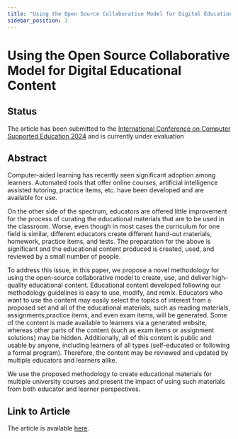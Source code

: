 ```yaml
---
title: "Using the Open Source Collaborative Model for Digital Educational Content"
sidebar_position: 3
---
```


# Using the Open Source Collaborative Model for Digital Educational Content

## Status

The article has been submitted to the [International Conference on Computer Supported Education 2024](https://csedu.scitevents.org/) and is currently under evaluation

## Abstract

Computer-aided learning has recently seen significant adoption among learners.
Automated tools that offer online courses, artificial intelligence assisted tutoring, practice items, etc. have been developed and are available for use.

On the other side of the spectrum, educators are offered little improvement for the process of curating the educational materials that are to be used in the classroom.
Worse, even though in most cases the curriculum for one field is similar, different educators create different hand-out materials, homework, practice items, and tests.
The preparation for the above is significant and the educational content produced is created, used, and reviewed by a small number of people.

To address this issue, in this paper, we propose a novel methodology for using the open-source collaborative model to create, use, and deliver high-quality educational content.
Educational content developed following our methodology guidelines is easy to use, modify, and remix.
Educators who want to use the content may easily select the topics of interest from a proposed set and all of the educational materials, such as reading materials, assignments,practice items, and even exam items, will be generated.
Some of the content is made available to learners via a generated website, whereas other parts of the content (such as exam items or assignment solutions) may be hidden.
Additionally, all of this content is public and usable by anyone, including learners of all types (self-educated or following a formal program).
Therefore, the content may be reviewed and updated by multiple educators and learners alike.

We use the proposed methodology to create educational materials for multiple university courses and present the impact of using such materials from both educator and learner perspectives.

## Link to Article

The article is available [here](https://drive.google.com/drive/folders/1ubNtELrG-DY-XJsZTVpcnVSeXEvYX6b3?usp=sharing).
